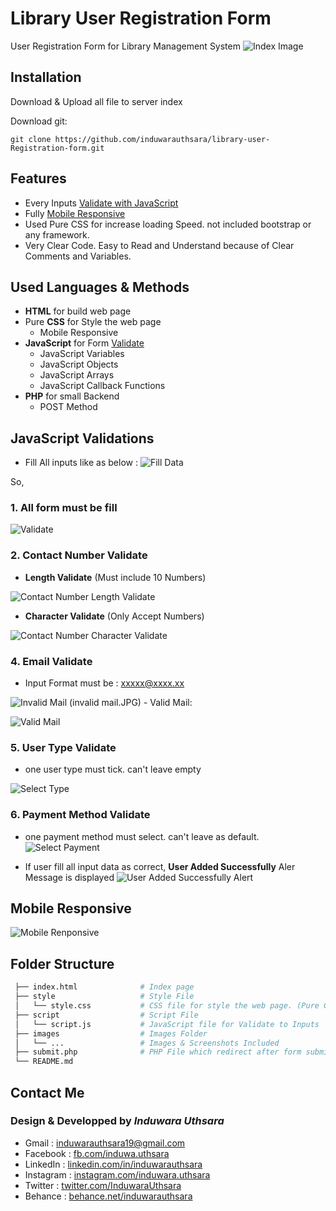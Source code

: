 # Library User Registration Form
User Registration Form for Library Management System 
![Index Image](https://github.com/induwarauthsara/library-user-Registration-form/blob/0b8fe91ac7f41d86a28ac85dba9d7cb7a8460440/images/index.png)

## Installation

Download & Upload all file to server index

Download git:
```
git clone https://github.com/induwarauthsara/library-user-Registration-form.git
```
## Features
- Every Inputs [Validate with JavaScript](https://github.com/induwarauthsara/library-user-Registration-form/blob/main/README.md#javascript-validations)
- Fully [Mobile Responsive](https://github.com/induwarauthsara/library-user-Registration-form/blob/main/README.md#mobile-responsive)
- Used Pure CSS for increase loading Speed. not included bootstrap or any framework.
- Very Clear Code. Easy to Read and Understand because of Clear Comments and Variables.


## Used Languages & Methods
- **HTML** for build web page
- Pure **CSS** for Style the web page
    - Mobile Responsive
- **JavaScript** for Form [Validate](https://github.com/induwarauthsara/library-user-Registration-form/blob/main/README.md#javascript-validations)
    - JavaScript Variables
    - JavaScript Objects
    - JavaScript Arrays
    - JavaScript Callback Functions
- **PHP** for small Backend
    - POST Method

## JavaScript Validations
- Fill All inputs like as below :
![Fill Data](https://github.com/induwarauthsara/library-user-Registration-form/blob/4e9f66e7721e9dc306c42f1c18fbcbcb0e52f060/images/fill%20data.png)

So, 

### 1. All form must be fill
![Validate](https://github.com/induwarauthsara/library-user-Registration-form/blob/4e9f66e7721e9dc306c42f1c18fbcbcb0e52f060/images/validate.png)

### 2. Contact Number Validate
- **Length Validate** (Must include 10 Numbers)

![Contact Number Length Validate](https://github.com/induwarauthsara/library-user-Registration-form/blob/main/images/contact%20number%20length%20validate.JPG)

- **Character Validate** (Only Accept Numbers)


![Contact Number Character Validate](https://github.com/induwarauthsara/library-user-Registration-form/blob/4e9f66e7721e9dc306c42f1c18fbcbcb0e52f060/images/contact%20number%20character%20validate.JPG)

### 4. Email Validate
- Input Format must be : xxxxx@xxxx.xx


![Invalid Mail](https://github.com/induwarauthsara/library-user-Registration-form/blob/4e9f66e7721e9dc306c42f1c18fbcbcb0e52f060/images/invalid%20mail.JPG)
(invalid mail.JPG)
    - Valid Mail:
    
    
![Valid Mail](https://github.com/induwarauthsara/library-user-Registration-form/blob/4e9f66e7721e9dc306c42f1c18fbcbcb0e52f060/images/valid%20mail.JPG)

### 5. User Type Validate
- one user type must tick. can't leave empty


![Select Type](https://github.com/induwarauthsara/library-user-Registration-form/blob/4e9f66e7721e9dc306c42f1c18fbcbcb0e52f060/images/select%20type.JPG)

### 6. Payment Method Validate
- one payment method must select. can't leave as default.
![Select Payment](https://github.com/induwarauthsara/library-user-Registration-form/blob/4e9f66e7721e9dc306c42f1c18fbcbcb0e52f060/images/select%20payment.JPG)

- If user fill all input data as correct, **User Added Successfully** Aler Message is displayed
![User Added Successfully Alert](https://github.com/induwarauthsara/library-user-Registration-form/blob/4e9f66e7721e9dc306c42f1c18fbcbcb0e52f060/images/user%20added%20successfully.JPG)


## Mobile Responsive
![Mobile Renponsive](https://github.com/induwarauthsara/library-user-Registration-form/blob/4e9f66e7721e9dc306c42f1c18fbcbcb0e52f060/images/mobile%20responsive.png)

## Folder Structure
```r          
 ├── index.html              # Index page
 ├── style                   # Style File
 │   └── style.css           # CSS file for style the web page. (Pure CSS)
 ├── script                  # Script File
 │   └── script.js           # JavaScript file for Validate to Inputs
 ├── images                  # Images Folder
 │   └── ...                 # Images & Screenshots Included
 ├── submit.php              # PHP File which redirect after form submit
 └── README.md     
```


## Contact Me
### Design & Developped by *Induwara Uthsara*
- Gmail    : [induwarauthsara19@gmail.com](mailto:induwarauthsara19@gmail.com)
- Facebook : [fb.com/induwa.uthsara](https://web.facebook.com/induwa.uthsara/)
- LinkedIn : [linkedin.com/in/induwarauthsara](https://www.linkedin.com/in/induwarauthsara)
- Instagram : [instagram.com/induwara.uthsara](https://www.instagram.com/induwara.uthsara)
- Twitter : [twitter.com/InduwaraUthsara](https://twitter.com/InduwaraUthsara)
- Behance : [behance.net/induwarauthsara](https://www.behance.net/induwarauthsara)
